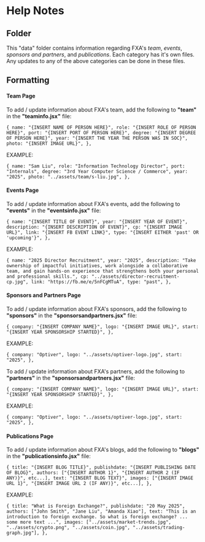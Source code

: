 # Help Notes

## Folder

This "data" folder contains information regarding FXA's _team_, _events_, _sponsors and partners_, and _publications_. Each category has it's own files. Any updates to any of the above categories can be done in these files.

## Formatting

#### Team Page

To add / update information about FXA's team, add the following to **"team"** in the **"teaminfo.jsx"** file:

`{
  name: "{INSERT NAME OF PERSON HERE}",
  role: "{INSERT ROLE OF PERSON HERE}",
  port: "{INSERT PORT OF PERSON HERE}",
  degree: "{INSERT DEGREE OF PERSON HERE}",
  year: "{INSERT THE YEAR THE PERSON WAS IN SOC}",
  photo: "{INSERT IMAGE URL}",
},`

EXAMPLE:

`{
  name: "Sam Liu",
  role: "Information Technology Director",
  port: "Internals",
  degree: "3rd Year Computer Science / Commerce",
  year: "2025",
  photo: "../assets/team/s-liu.jpg",
},`

#### Events Page

To add / update information about FXA's events, add the following to **"events"** in the **"eventsinfo.jsx"** file:

`{
  name: "{INSERT TITLE OF EVENT}",
  year: "{INSERT YEAR OF EVENT}",
  description: "{INSERT DESCRIPTION OF EVENT}",
  cp: "{INSERT IMAGE URL}",
  link: "{INSERT FB EVENT LINK}",
  type: "{INSERT EITHER 'past' OR 'upcoming'}",
},`

EXAMPLE:

`{
  name: "2025 Director Recruitment",
  year: "2025",
  description: "Take ownership of impactful initiatives, work alongside a collaborative team, and gain hands-on experience that strengthens both your personal and professional skills.",
  cp: "../assets/director-recruitment-cp.jpg",
  link: "https://fb.me/e/5nFCgMTuA",
  type: "past",
},`

#### Sponsors and Partners Page

To add / update information about FXA's sponsors, add the following to **"sponsors"** in the **"sponsorsandpartners.jsx"** file:

`{
  company: "{INSERT COMPANY NAME}",
  logo: "{INSERT IMAGE URL}",
  start: "{INSERT YEAR SPONSORSHIP STARTED}",
},`

EXAMPLE:

`{
  company: "Optiver",
  logo: "../assets/optiver-logo.jpg",
  start: "2025",
},`

To add / update information about FXA's partners, add the following to **"partners"** in the **"sponsorsandpartners.jsx"** file:

`{
  company: "{INSERT COMPANY NAME}",
  logo: "{INSERT IMAGE URL}",
  start: "{INSERT YEAR SPONSORSHIP STARTED}",
},`

EXAMPLE:

`{
  company: "Optiver",
  logo: "../assets/optiver-logo.jpg",
  start: "2025",
},`

#### Publications Page

To add / update information about FXA's blogs, add the following to **"blogs"** in the **"publicationsinfo.jsx"** file:

`{
  title: "{INSERT BLOG TITLE}",
  publishdate: "{INSERT PUBLISHING DATE OF BLOG}",
  authors: ["{INSERT AUTHOR 1}", "{INSERT AUTHOR 2 (IF ANY)}", etc...],
  text: "{INSERT BLOG TEXT}",
  images: ["{INSERT IMAGE URL 1}", "{INSERT IMAGE URL 2 (IF ANY)}", etc...],
},`

EXAMPLE:

`{
  title: "What is Foreign Exchange?",
  publishdate: "20 May 2025",
  authors: ["John Smith", "Jane Liu", "Amanda Xiao"],
  text: "This is an introduction to foreign exchange. So what is foreign exchange? ... some more text ...",
  images: ["../assets/market-trends.jpg", "../assets/crypto.png", "../assets/coin.jpg", "../assets/trading-graph.jpg"],
},`
